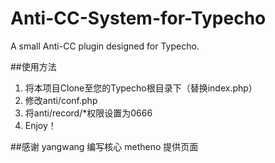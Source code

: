 # Anti-CC-System-for-Typecho
A small Anti-CC plugin designed for Typecho.

##使用方法
1. 将本项目Clone至您的Typecho根目录下（替换index.php）
2. 修改anti/conf.php
3. 将anti/record/*权限设置为0666
4. Enjoy！

##感谢
yangwang 编写核心
metheno 提供页面